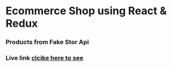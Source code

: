 # Ecommerce Shop using React & Redux

### Products from Fake Stor Api

### Live link [clcike here to see](https://ecommerce-shop-react-redux.vercel.app/)